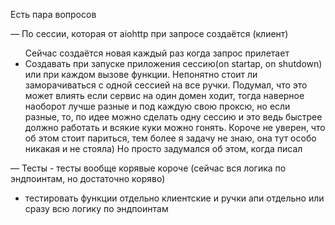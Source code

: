 Есть пара вопросов

— По сессии, которая от aiohttp при запросе создаётся (клиент)
<ul>
Сейчас создаётся новая каждый раз когда запрос прилетает
<li>
Создавать при запуске приложения сессию(on startap, on shutdown) или при каждом вызове функции. Непонятно стоит ли заморачиваться с одной сессией на все ручки. Подумал, что это может влиять если сервис на один домен ходит, тогда наверное наоборот лучше разные и под каждую свою проксю, но если разные, то, по идее можно сделать одну сессию и это ведь быстрее должно работать и всякие куки можно гонять. Короче не уверен, что об этом стоит париться, тем более я задачу не знаю, она тут особо никакая и не стояла) Но просто задумался об этом, когда писал
</li>
</ul>

— Тесты - тесты вообще корявые короче (сейчас вся логика по эндпоинтам, но достаточно коряво)
<ul>
<li>
тестировать функции отдельно клиентские и ручки апи отдельно
или сразу всю логику по эндпоинтам
</li>
</ul>
